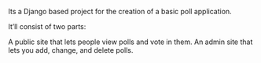 Its a Django based project for the creation of a basic poll application.

It’ll consist of two parts:

A public site that lets people view polls and vote in them.
An admin site that lets you add, change, and delete polls.